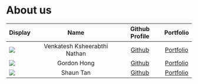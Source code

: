 # About us

Display | Name | Github Profile | Portfolio 
--------|:----:|:--------------:|:---------:
![](https://via.placeholder.com/100.png?text=Photo) | Venkatesh Ksheerabthi Nathan | [Github](https://github.com/shira421) | [Portfolio](docs/team/shira421.md)
![](https://via.placeholder.com/100.png?text=Photo) | Gordon Hong | [Github](https://github.com/gordonajajar) | [Portfolio](docs/team/gordonajajar.md)
![](https://via.placeholder.com/100.png?text=Photo) | Shaun Tan | [Github](https://github.com/shauntsr) | [Portfolio](docs/team/shauntsr.md)